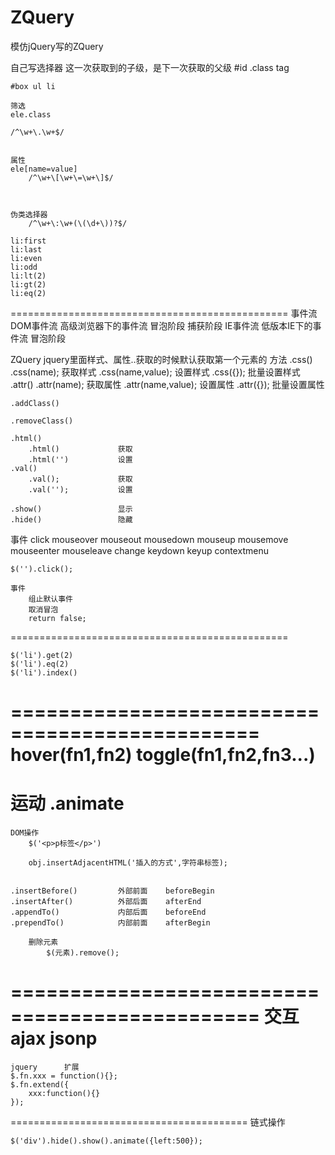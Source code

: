 # ZQuery
模仿jQuery写的ZQuery

自己写选择器
	这一次获取到的子级，是下一次获取的父级
	#id
	.class
	tag

	#box ul li

	筛选
	ele.class

	/^\w+\.\w+$/


	属性
	ele[name=value]
		/^\w+\[\w+\=\w+\]$/



	伪类选择器
		/^\w+\:\w+(\(\d+\))?$/

	li:first
	li:last
	li:even
	li:odd
	li:lt(2)
	li:gt(2)
	li:eq(2)
================================================
事件流
	DOM事件流 		高级浏览器下的事件流
				冒泡阶段
				捕获阶段
	IE事件流 		低版本IE下的事件流
				冒泡阶段

ZQuery
	jquery里面样式、属性..获取的时候默认获取第一个元素的
方法
	.css()
		.css(name); 		获取样式
		.css(name,value); 	设置样式
		.css({}); 			批量设置样式
	.attr()
		.attr(name); 		获取属性
		.attr(name,value); 	设置属性
		.attr({}); 			批量设置属性

	.addClass()

	.removeClass()

	.html()
		.html() 			获取
		.html('') 			设置
	.val()
		.val(); 			获取
		.val(''); 			设置

	.show() 				显示
	.hide() 				隐藏

事件
	click mouseover mouseout mousedown mouseup mousemove mouseenter mouseleave change keydown keyup contextmenu

	$('').click();

	事件
		组止默认事件
		取消冒泡
		return false;
================================================
	
	$('li').get(2)
	$('li').eq(2) 	
	$('li').index()
===============================================
	hover(fn1,fn2)
	toggle(fn1,fn2,fn3...)
===============================================
运动
	.animate
===============================================
	DOM操作
		$('<p>p标签</p>')

		obj.insertAdjacentHTML('插入的方式',字符串标签);


	.insertBefore() 		外部前面 	beforeBegin
	.insertAfter() 			外部后面 	afterEnd
	.appendTo() 			内部后面 	beforeEnd
	.prependTo() 			内部前面 	afterBegin

		删除元素
			$(元素).remove();
===============================================
	交互
		ajax
		jsonp
=========================================
	jquery 		扩展
	$.fn.xxx = function(){};
	$.fn.extend({
		xxx:function(){}
	});
=========================================
	链式操作

	$('div').hide().show().animate({left:500});
